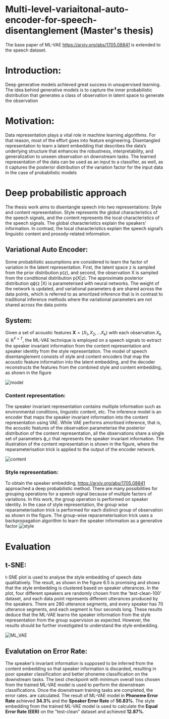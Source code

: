 # Multi-level-variaitonal-auto-encoder-for-speech-disentanglement (Master's thesis)
The base paper of ML-VAE https://arxiv.org/abs/1705.08841 is extended to the speech dataset.


# Introduction:
Deep generative models achieved great success in unsupervised learning. The idea behind
generative models is to capture the inner probabilistic distribution that generates a class of
observation in latent space to generate the observation

# Motivation:
Data representation plays a vital role in machine learning algorithms. For that reason, most
of the effort goes into feature engineering. Disentangled representation to learn a latent embedding that
describes the data’s underlying structure that enhances the robustness, interpretability, and
generalization to unseen observation on downstream tasks. The learned representation of the
data can be used as an input to a classifier, as well, as it captures the posterior distribution of
the variation factor for the input data in the case of probabilistic models

# Deep probabilistic approach 
The thesis work aims to disentangle speech into two representations: Style and content
representation. Style represents the global characteristics of the speech signals, and the
content represents the local characteristics of the speech signals. The global characteristics
explain the speakers’ information. In contrast, the local characteristics explain the speech
signal’s linguistic content and prosody-related information.

## Variational Auto Encoder:
Some probabilistic assumptions are considered to learn the factor of
variation in the latent representation. First, the latent space z is sampled from the prior
distribution p(z), and second, the observation X is sampled from the conditional distribution
p(X|z). The approximate posterior distribution qϕ(z |X) is parameterised with neural networks. The
weight of the network is updated, and variational parameters ϕ are shared across the data
points, which is referred to as amortized inference that is in contrast to traditional inference
methods where the variational parameters are not shared across the data points

## System:
Given a set of acoustic features $\mathbf{X}= (X_{1},X_{2},...X_{k})$ with each observation $X_{k} \in \mathbb{R}^{F \times T}$, 
the ML-VAE technique is employed on a speech signals to extract the speaker invariant information from the content representation and speaker identity 
from the style representation. The model of speech disentanglement consists of style and content encoders that map the acoustic feature information 
into the latent embedding, and the decoder reconstructs the features from the combined style and content embedding, as shown in the figure 

![model](https://user-images.githubusercontent.com/57464195/188325378-df563bea-811a-4a37-ac41-eb684dc0ef00.png)

### Content representation:
The speaker invariant representation contains multiple information such as environmental
conditions, linguistic content, etc. The inference model is an encoder that maps the speaker
invariant information into the content representation using VAE. While VAE performs
amortised inference, that is, the acoustic features of the observation parameterise the posterior
distribution of the content representation, all the observations share a single set of parameters
ϕ_c that represents the speaker invariant information. The illustration of the content
representation is shown in the figure, where the reparameterisation trick is applied to the
output of the encoder network.

![content](https://user-images.githubusercontent.com/57464195/188325442-be9a2cbc-79d4-4af7-9de4-0ec3c3ae470c.png)

### Style representation:
To obtain the speaker embedding, https://arxiv.org/abs/1705.08841 approached a deep probabilistic method. There
are many possibilities for grouping operations for a speech signal because of multiple factors
of variations. In this work, the group operation is performed on speaker identity. In the case
of style representation, the group wise reparameterisation trick is performed for each distinct
group of observation as shown in the figure. The group-wise reparameterisation trick uses
a backpropagation algorithm to learn the speaker information as a generative factor
![style](https://user-images.githubusercontent.com/57464195/188325517-d3de4acb-4e18-4018-bdc7-f36b3469f5f8.png)



# Evaluation
## t-SNE:
t-SNE plot is used to analyse the style embedding
of speech data qualitatively. The result, as shown in the figure 6.5 is promising and shows
that the style embedding is clustered based on speaker utterances. In the plot, four different
speakers are randomly chosen from the ’test-clean-100’ dataset, and each data point represents
different utterances produced by the speakers. There are 280 utterance segments, and every
speaker has 70 utterance segments, and each segment is four seconds long. These results
deduce that the ML-VAE learns the speaker information from the style representation from
the group supervision as expected. However, the results should be further investigated to
understand the style embedding.

![ML_VAE](https://user-images.githubusercontent.com/57464195/188325693-55821aab-850e-4419-9c55-a33471733372.png)

## Evalutation on Error Rate:
The speaker’s invariant information is supposed to be inferred from the content embedding
so that speaker information is discarded, resulting in poor speaker classification and better
phoneme classification on the downstream tasks. The best checkpoint with minimum overall
loss chosen from the trained ML-VAE model is used to perform the downstream classifications.
Once the downstream training tasks are completed, the error rates. are
calculated. The result of ML-VAE model in  **Phoneme Error Rate** achieved **34.3%**
and the **Speaker Error Rate** of **56.83%**. The style embedding from the trained ML-VAE model is used to
calculate the **Equal Error Rate (EER)** on the ”test-clean” dataset and achieved **12.87%**.
